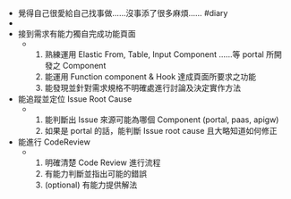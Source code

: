 - 覺得自己很愛給自己找事做……沒事添了很多麻煩…… #diary
-
- 接到需求有能力獨自完成功能頁面
	- 1. 熟練運用 Elastic From, Table, Input Component ......等 portal 所開發之 Component
	  2. 能運用 Function component & Hook 達成頁面所要求之功能
	  3. 能發現並針對需求規格不明確處進行討論及決定實作方法
- 能追蹤並定位 Issue Root Cause
	- 1. 能判斷出 Issue 來源可能為哪個 Component (portal, paas, apigw)
	  2. 如果是 portal 的話，能判斷 Issue root cause 且大略知道如何修正
- 能進行 CodeReview
	- 1. 明確清楚 Code Review 進行流程
	  2. 有能力判斷並指出可能的錯誤
	  3. (optional) 有能力提供解法